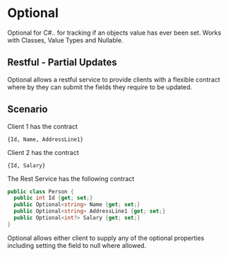 Optional
========
Optional<T> for C#.. for tracking if an objects value has ever been set. 
Works with Classes, Value Types and Nullable<T>.

Restful - Partial Updates
-------------------------
Optional allows a restful service to provide clients with a flexible contract where by they can submit the fields they require to be updated.

Scenario
--------

Client 1 has the contract
```
{Id, Name, AddressLine1}
```
Client 2 has the contract
```
{Id, Salary}
```

The Rest Service has the following contract
```csharp
public class Person {
  public int Id {get; set;}
  public Optional<string> Name {get; set;}
  public Optional<string> AddressLine1 {get; set;}
  public Optional<int?> Salary {get; set;}
}
```

Optional allows either client to supply any of the optional properties including setting the field to null where allowed.

